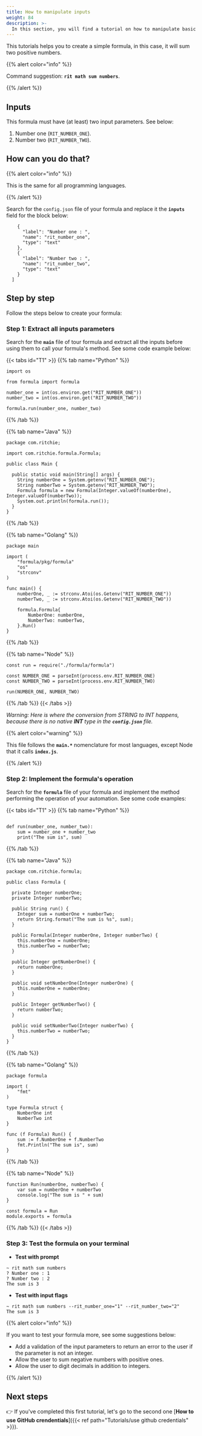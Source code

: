 ```yaml
---
title: How to manipulate inputs
weight: 84
description: >-
  In this section, you will find a tutorial on how to manipulate basic inputs on Ritchie.
---
```


This tutorials helps you to create a simple formula, in this case, it will sum two positive numbers.

{{% alert color="info" %}}

Command suggestion: **`rit math sum numbers`**.

{{% /alert %}}

## Inputs

This formula must have (at least) two input parameters. See below:

1. Number one (`RIT_NUMBER_ONE`). 
2. Number two (`RIT_NUMBER_TWO`).

## **How can you do that?**

{{% alert color="info" %}}

This is the same for all programming languages.

{{% /alert %}}

Search for the `config.json` file of your formula and replace it the **`inputs`** field for the block below: 

```"inputs": [
    {
      "label": "Number one : ",
      "name": "rit_number_one",
      "type": "text"
    },
    {
      "label": "Number two : ",
      "name": "rit_number_two",
      "type": "text"
    }
  ]
```
## **Step by step** 

Follow the steps below to create your formula:

### **Step 1: Extract all inputs parameters**

Search for the **`main`** file of tour formula and extract all the inputs before using them to call your formula's method. See some code example below:

{{< tabs id="T1" >}}
{{% tab name="Python" %}}
```#!/usr/bin/python3
import os

from formula import formula

number_one = int(os.environ.get("RIT_NUMBER_ONE"))
number_two = int(os.environ.get("RIT_NUMBER_TWO"))

formula.run(number_one, number_two)
```
{{% /tab %}}

{{% tab name="Java" %}}
```
package com.ritchie;

import com.ritchie.formula.Formula;

public class Main {

  public static void main(String[] args) {
    String numberOne = System.getenv("RIT_NUMBER_ONE");
    String numberTwo = System.getenv("RIT_NUMBER_TWO");
    Formula formula = new Formula(Integer.valueOf(numberOne), Integer.valueOf(numberTwo));
    System.out.println(formula.run());
  }
}
```
{{% /tab %}}

{{% tab name="Golang" %}}
```
package main

import (
	"formula/pkg/formula"
	"os"
	"strconv"
)

func main() {
	numberOne, _ := strconv.Atoi(os.Getenv("RIT_NUMBER_ONE"))
	numberTwo, _ := strconv.Atoi(os.Getenv("RIT_NUMBER_TWO"))

	formula.Formula{
		NumberOne: numberOne,
		NumberTwo: numberTwo,
	}.Run()
}
```
{{% /tab %}}

{{% tab name="Node" %}}
```
const run = require("./formula/formula")

const NUMBER_ONE = parseInt(process.env.RIT_NUMBER_ONE)
const NUMBER_TWO = parseInt(process.env.RIT_NUMBER_TWO)

run(NUMBER_ONE, NUMBER_TWO) 
```
{{% /tab %}}
{{< /tabs >}}

_Warning: Here is where the conversion from STRING to INT happens, because there is no native **INT** type in the **`config.json`** file._

{{% alert color="warning" %}}

This file follows the **`main.*`** nomenclature for most languages, except Node that it calls **`index.js`**.

{{% /alert %}}

### **Step 2: Implement the formula's operation**

Search for the **`formula`** file of your formula and implement the method performing the operation of your automation. See some code examples: 

{{< tabs id="T1" >}}
{{% tab name="Python" %}}
```#!/usr/bin/python3

def run(number_one, number_two):
    sum = number_one + number_two
    print("The sum is", sum)
```
{{% /tab %}}

{{% tab name="Java" %}}
```
package com.ritchie.formula;

public class Formula {

  private Integer numberOne;
  private Integer numberTwo;

  public String run() {
    Integer sum = numberOne + numberTwo;
    return String.format("The sum is %s", sum);
  }

  public Formula(Integer numberOne, Integer numberTwo) {
    this.numberOne = numberOne;
    this.numberTwo = numberTwo;
  }

  public Integer getNumberOne() {
    return numberOne;
  }

  public void setNumberOne(Integer numberOne) {
    this.numberOne = numberOne;
  }

  public Integer getNumberTwo() {
    return numberTwo;
  }

  public void setNumberTwo(Integer numberTwo) {
    this.numberTwo = numberTwo;
  }
}
```
{{% /tab %}}

{{% tab name="Golang" %}}
```
package formula

import (
	"fmt"
)

type Formula struct {
	NumberOne int
	NumberTwo int
}

func (f Formula) Run() {
	sum := f.NumberOne + f.NumberTwo
	fmt.Println("The sum is", sum)
}
```
{{% /tab %}}

{{% tab name="Node" %}}
```
function Run(numberOne, numberTwo) {
    var sum = numberOne + numberTwo
    console.log("The sum is " + sum)
}

const formula = Run
module.exports = formula
```
{{% /tab %}}
{{< /tabs >}}


### **Step 3: Test the formula on your terminal**

- **Test with prompt**
```
~ rit math sum numbers
? Number one : 1
? Number two : 2
The sum is 3
```

- **Test with input flags**
```
~ rit math sum numbers --rit_number_one="1" --rit_number_two="2" 
The sum is 3
```

{{% alert color="info" %}}

If you want to test your formula more, see some suggestions below:
* Add a validation of the input parameters to return an error to the user if the parameter is not an integer. 
* Allow the user to sum negative numbers with positive ones. 
* Allow the user to digit decimals in addition to integers. 

{{% /alert %}}

## **Next steps** 

👉 If you've completed this first tutorial, let's go to the second one [**How to use GitHub crendentials**]({{< ref path="Tutorials/use github credentials" >}}).
